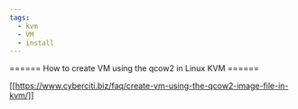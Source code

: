 ```yaml
---
tags:
  - kvm
  - VM
  - install
---
```



====== How to create VM using the qcow2 in Linux KVM ======

[[https://www.cyberciti.biz/faq/create-vm-using-the-qcow2-image-file-in-kvm/]]